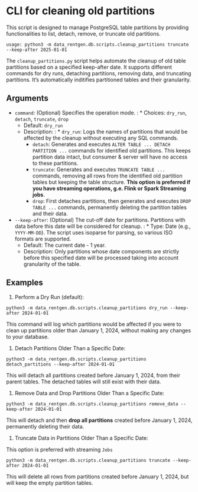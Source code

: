 <a id="cleanup-partitions-cli"></a>

# CLI for cleaning old partitions

This script is designed to manage PostgreSQL table partitions by providing functionalities to list, detach, remove, or truncate old partitions.

```shell
usage: python3 -m data_rentgen.db.scripts.cleanup_partitions truncate --keep-after 2025-01-01
```

The `cleanup_partitions.py` script helps automate the cleanup of old table partitions based on a specified keep-after date. It supports different commands for dry runs, detaching partitions, removing data, and truncating partitions.
It’s automatically inditifies partitioned tables and their granularity.

## Arguments

* `command`: (Optional) Specifies the operation mode.
  : * Choices: `dry_run`, `detach`, `truncate`, `drop`
    * Default: `dry_run`
    * Description:
      : * `dry_run`: Logs the names of partitions that would be affected by the cleanup without executing any SQL commands.
        * `detach`: Generates and executes `ALTER TABLE ... DETACH PARTITION ...` commands for identified old partitions. This keeps partition data intact, but consumer & server will have no access to these partitions.
        * `truncate`: Generates and executes `TRUNCATE TABLE ...` commands, removing all rows from the identified old partition tables but keeping the table structure. **This option is preferred if you have streaming operations, g.e. Flink or Spark Streaming jobs**.
        * `drop`: First detaches partitions, then generates and executes `DROP TABLE ...` commands, permanently deleting the partition tables and their data.
* `--keep-after`: (Optional) The cut-off date for partitions. Partitions with data before this date will be considered for cleanup.
  : * Type: Date (e.g., `YYYY-MM-DD`). The script uses isoparse for parsing, so various ISO formats are supported.
    * Default: The current date - 1 year.
    * Description: Only partitions whose date components are strictly before this specified date will be processed taking into account granularity of the table.

## Examples

1. Perform a Dry Run (default):

```shell
python3 -m data_rentgen.db.scripts.cleanup_partitions dry_run --keep-after 2024-01-01
```

This command will log which partitions would be affected if you were to clean up partitions older than January 1, 2024, without making any changes to your database.

1. Detach Partitions Older Than a Specific Date:

```shell
python3 -m data_rentgen.db.scripts.cleanup_partitions detach_partitions --keep-after 2024-01-01
```

This will detach all partitions created before January 1, 2024, from their parent tables. The detached tables will still exist with their data.

1. Remove Data and Drop Partitions Older Than a Specific Date:

```shell
python3 -m data_rentgen.db.scripts.cleanup_partitions remove_data --keep-after 2024-01-01
```

This will detach and then **drop all partitions** created before January 1, 2024, permanently deleting their data.

1. Truncate Data in Partitions Older Than a Specific Date:

This option is preferred with streaming `Jobs`

```shell
python3 -m data_rentgen.db.scripts.cleanup_partitions truncate --keep-after 2024-01-01
```

This will delete all rows from partitions created before January 1, 2024, but will keep the empty partition tables.
